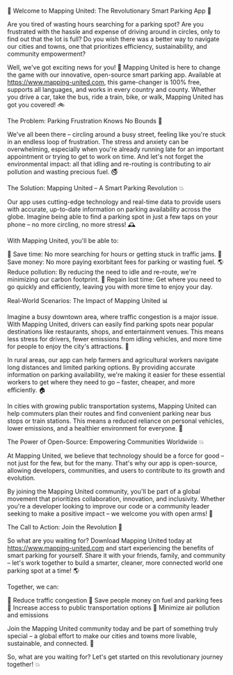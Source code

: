 🚀 Welcome to Mapping United: The Revolutionary Smart Parking App 🚀

Are you tired of wasting hours searching for a parking spot? Are you frustrated with the hassle and expense of driving around in circles, only to find out that the lot is full? Do you wish there was a better way to navigate our cities and towns, one that prioritizes efficiency, sustainability, and community empowerment?

Well, we've got exciting news for you! 🎉 Mapping United is here to change the game with our innovative, open-source smart parking app. Available at https://www.mapping-united.com, this game-changer is 100% free, supports all languages, and works in every country and county. Whether you drive a car, take the bus, ride a train, bike, or walk, Mapping United has got you covered! 🚲

The Problem: Parking Frustration Knows No Bounds 🚨

We've all been there – circling around a busy street, feeling like you're stuck in an endless loop of frustration. The stress and anxiety can be overwhelming, especially when you're already running late for an important appointment or trying to get to work on time. And let's not forget the environmental impact: all that idling and re-routing is contributing to air pollution and wasting precious fuel. 🚭

The Solution: Mapping United – A Smart Parking Revolution 💥

Our app uses cutting-edge technology and real-time data to provide users with accurate, up-to-date information on parking availability across the globe. Imagine being able to find a parking spot in just a few taps on your phone – no more circling, no more stress! 🕰️

With Mapping United, you'll be able to:

🚀 Save time: No more searching for hours or getting stuck in traffic jams.
💸 Save money: No more paying exorbitant fees for parking or wasting fuel.
🌎 Reduce pollution: By reducing the need to idle and re-route, we're minimizing our carbon footprint.
👥 Regain lost time: Get where you need to go quickly and efficiently, leaving you with more time to enjoy your day.

Real-World Scenarios: The Impact of Mapping United 📊

Imagine a busy downtown area, where traffic congestion is a major issue. With Mapping United, drivers can easily find parking spots near popular destinations like restaurants, shops, and entertainment venues. This means less stress for drivers, fewer emissions from idling vehicles, and more time for people to enjoy the city's attractions. 🌆

In rural areas, our app can help farmers and agricultural workers navigate long distances and limited parking options. By providing accurate information on parking availability, we're making it easier for these essential workers to get where they need to go – faster, cheaper, and more efficiently. 🏠

In cities with growing public transportation systems, Mapping United can help commuters plan their routes and find convenient parking near bus stops or train stations. This means a reduced reliance on personal vehicles, lower emissions, and a healthier environment for everyone. 🚌

The Power of Open-Source: Empowering Communities Worldwide 💥

At Mapping United, we believe that technology should be a force for good – not just for the few, but for the many. That's why our app is open-source, allowing developers, communities, and users to contribute to its growth and evolution.

By joining the Mapping United community, you'll be part of a global movement that prioritizes collaboration, innovation, and inclusivity. Whether you're a developer looking to improve our code or a community leader seeking to make a positive impact – we welcome you with open arms! 🤝

The Call to Action: Join the Revolution 🔔

So what are you waiting for? Download Mapping United today at https://www.mapping-united.com and start experiencing the benefits of smart parking for yourself. Share it with your friends, family, and community – let's work together to build a smarter, cleaner, more connected world one parking spot at a time! 🌎

Together, we can:

💪 Reduce traffic congestion
💸 Save people money on fuel and parking fees
🌟 Increase access to public transportation options
🌿 Minimize air pollution and emissions

Join the Mapping United community today and be part of something truly special – a global effort to make our cities and towns more livable, sustainable, and connected. 🌈

So, what are you waiting for? Let's get started on this revolutionary journey together! 💥